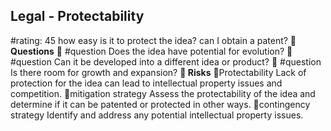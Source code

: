 

## Legal - Protectability
#rating: 45
how easy is it to protect the idea? can I obtain a patent?
**💭 Questions**
💭 #question Does the idea have potential for evolution?
 💭 #question Can it be developed into a different idea or product?
 💭 #question Is there room for growth and expansion?
**🚨 Risks**
🚨Protectability
Lack of protection for the idea can lead to intellectual property issues and competition.
🚨mitigation strategy
Assess the protectability of the idea and determine if it can be patented or protected in other ways.
🚨contingency strategy
Identify and address any potential intellectual property issues.




